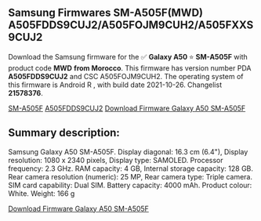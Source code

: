 <h2>Samsung Firmwares SM-A505F(MWD) A505FDDS9CUJ2/A505FOJM9CUH2/A505FXXS9CUJ2</h2>
Download the Samsung firmware for the ✅ <strong>Galaxy A50 </strong> ⭐ <strong>SM-A505F</strong> with product code <strong>MWD</strong> <strong> from Morocco</strong>. This firmware has version number PDA <strong>A505FDDS9CUJ2</strong> and CSC A505FOJM9CUH2. The operating system of this firmware is Android R , with build date 2021-10-26. Changelist <strong>21578376</strong>.


[SM-A505F](https://samfirm.shop/samsung/model/SM-A505F)
[A505FDDS9CUJ2](https://samfirm.shop/samsung/pda/A505FDDS9CUJ2)
[Download Firmware Galaxy A50 SM-A505F](https://samfirm.shop/samsung/firmware/468575)
<h2>Summary description:</h2>
<p>Samsung Galaxy A50 SM-A505F. Display diagonal: 16.3 cm (6.4"), Display resolution: 1080 x 2340 pixels, Display type: SAMOLED. Processor frequency: 2.3 GHz. RAM capacity: 4 GB, Internal storage capacity: 128 GB. Rear camera resolution (numeric): 25 MP, Rear camera type: Triple camera. SIM card capability: Dual SIM. Battery capacity: 4000 mAh. Product colour: White. Weight: 166 g</p>


[Download Firmware Galaxy A50 SM-A505F](https://samfirm.shop/samsung/firmware/468575)
